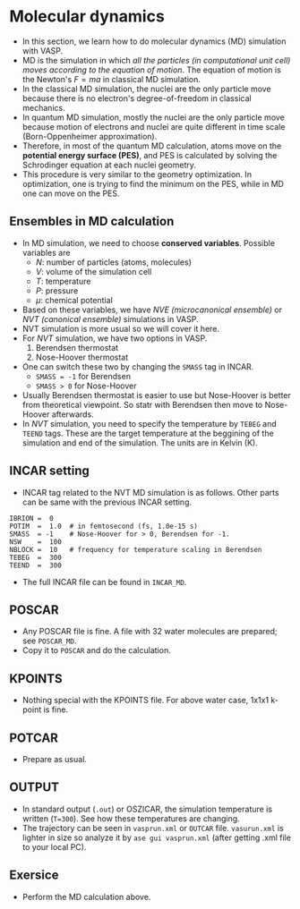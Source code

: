 # Molecular dynamics
* In this section, we learn how to do molecular dynamics (MD) simulation with VASP.
* MD is the simulation in which *all the particles (in computational unit cell) moves according to the equation of motion*. The equation of motion is the Newton's $F = ma$ in classical MD simulation.
* In the classical MD simulation, the nuclei are the only particle move because there is no electron's degree-of-freedom in classical mechanics.
* In quantum MD simulation, mostly the nuclei are the only particle move because motion of electrons and nuclei are quite different in time scale (Born-Oppenheimer approximation).
* Therefore, in most of the quantum MD calculation, atoms move on the **potential energy surface (PES)**, and PES is calculated by solving the Schrodinger equation at each nuclei geometry.
* This procedure is very similar to the geometry optimization. In optimization, one is trying to find the minimum on the PES, while in MD one can move on the PES.

## Ensembles in MD calculation
* In MD simulation, we need to choose **conserved variables**. Possible variables are
    + $N$: number of particles (atoms, molecules)
    + $V$: volume of the simulation cell
    + $T$: temperature
    + $P$: pressure
    + $\mu$: chemical potential
* Based on these variables, we have *NVE (microcanonical ensemble)* or *NVT (canonical ensemble)* simulations in VASP.
* NVT simulation is more usual so we will cover it here.
* For $NVT$ simulation, we have two options in VASP.
    1. Berendsen thermostat
    2. Nose-Hoover thermostat
* One can switch these two by changing the `SMASS` tag in INCAR.
    + `SMASS = -1` for Berendsen
    + `SMASS > 0`  for Nose-Hoover
* Usually Berendsen thermostat is easier to use but Nose-Hoover is better from theoretical viewpoint. So statr with Berendsen then move to Nose-Hoover afterwards.
* In $NVT$ simulation, you need to specify the temperature by `TEBEG` and `TEEND` tags. These are the target temperature at the beggining of the simulation and end of the simulation. The units are in Kelvin (K).

## INCAR setting
* INCAR tag related to the NVT MD simulation is as follows. Other parts can be same with the previous INCAR setting.
```
IBRION =  0
POTIM  =  1.0  # in femtosecond (fs, 1.0e-15 s)
SMASS  = -1    # Nose-Hoover for > 0, Berendsen for -1.
NSW    =  100
NBLOCK =  10   # frequency for temperature scaling in Berendsen
TEBEG  =  300
TEEND  =  300
```
* The full INCAR file can be found in `INCAR_MD`.

## POSCAR
* Any POSCAR file is fine. A file with 32 water molecules are prepared; see `POSCAR_MD`.
* Copy it to `POSCAR` and do the calculation.

## KPOINTS
* Nothing special with the KPOINTS file. For above water case, 1x1x1 k-point is fine.

## POTCAR
* Prepare as usual.

## OUTPUT
* In standard output (`.out`) or OSZICAR, the simulation temperature is written (`T=300`). See how these temperatures are changing.
* The trajectory can be seen in `vasprun.xml` or `OUTCAR` file. `vasurun.xml` is lighter in size so analyze it by `ase gui vasprun.xml` (after getting .xml file to your local PC).

## Exersice
* Perform the MD calculation above.